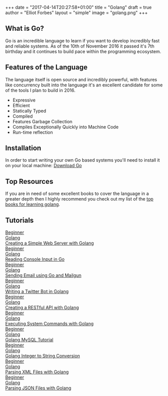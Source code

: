 +++
date = "2017-04-14T20:27:58+01:00"
title = "Golang"
draft = true
author = "Elliot Forbes"
layout = "simple"
image = "golang.png"
+++

## What is Go?

Go is an incredible language to learn if you want to develop incredibly fast and reliable systems. As of the 10th of November 2016 it passed it's 7th birthday and it continues to build pace within the programming ecosystem. 

## Features of the Language

The language itself is open source and incredibly powerful, with features like concurrency built into the language it's an excellent candidate for some of the tools I plan to build in 2016.

* Expressive
* Efficient
* Statically Typed
* Compiled
* Features Garbage Collection
* Compiles Exceptionally Quickly into Machine Code
* Run-time reflection

## Installation

In order to start writing your own Go based systems you'll need to install it on your local machine: [Download Go](https://golang.org/dl/) 

## Top Resources

If you are in need of some excellent books to cover the language in a greater depth then I highly recommend you check out my list of the [top books for learning golang](/golang/top-books-for-learning-golang/).

## Tutorials 

<div class="row">
    <div class="col l6">
        <a href="/golang/creating-simple-web-server-with-golang/" class="blog-list-article">
            <div class="blog-list-article-date">Beginner</div> 
            <div class="blog-list-article-category">Golang</div>
            <div class="blog-list-article-content">
                <div class="blog-list-article-title">Creating a Simple Web Server with Golang</div>
                <!-- <div class="blog-list-article-excerpt">lorem ipsum</div> -->
            </div>
        </a>
    </div>
    <div class="col l6">
        <a href="/golang/reading-console-input-golang/" class="blog-list-article">
            <div class="blog-list-article-date">Beginner</div> 
            <div class="blog-list-article-category">Golang</div>
            <div class="blog-list-article-content">
                <div class="blog-list-article-title">Reading Console Input in Go</div>
                <!-- <div class="blog-list-article-excerpt">lorem ipsum</div> -->
            </div>
        </a>
    </div>
    <div class="col l6">
        <a href="/golang/sending-email-using-go-and-mailgun/" class="blog-list-article">
            <div class="blog-list-article-date">Beginner</div> 
            <div class="blog-list-article-category">Golang</div>
            <div class="blog-list-article-content">
                <div class="blog-list-article-title">Sending Email using Go and Mailgun</div>
                <!-- <div class="blog-list-article-excerpt">lorem ipsum</div> -->
            </div>
        </a>
    </div>
    <div class="col l6">
        <a href="/golang/writing-a-twitter-bot-golang/" class="blog-list-article">
            <div class="blog-list-article-date">Beginner</div> 
            <div class="blog-list-article-category">Golang</div>
            <div class="blog-list-article-content">
                <div class="blog-list-article-title">Writing a Twitter Bot in Golang</div>
                <!-- <div class="blog-list-article-excerpt">lorem ipsum</div> -->
            </div>
        </a>
    </div>
    <div class="col l6">
        <a href="/golang/creating-restful-api-with-golang/" class="blog-list-article">
            <div class="blog-list-article-date">Beginner</div> 
            <div class="blog-list-article-category">Golang</div>
            <div class="blog-list-article-content">
                <div class="blog-list-article-title">Creating a RESTful API with Golang</div>
                <!-- <div class="blog-list-article-excerpt">lorem ipsum</div> -->
            </div>
        </a>
    </div>
    <div class="col l6">
        <a href="/golang/executing-system-commands-with-golang/" class="blog-list-article">
            <div class="blog-list-article-date">Beginner</div> 
            <div class="blog-list-article-category">Golang</div>
            <div class="blog-list-article-content">
                <div class="blog-list-article-title">Executing System Commands with Golang</div>
                <!-- <div class="blog-list-article-excerpt">lorem ipsum</div> -->
            </div>
        </a>
    </div>
    <div class="col l6">
        <a href="/golang/golang-mysql-tutorial/" class="blog-list-article">
            <div class="blog-list-article-date">Beginner</div> 
            <div class="blog-list-article-category">Golang</div>
            <div class="blog-list-article-content">
                <div class="blog-list-article-title">Golang MySQL Tutorial</div>
                <!-- <div class="blog-list-article-excerpt">lorem ipsum</div> -->
            </div>
        </a>
    </div>
    <div class="col l6">
        <a href="/golang/golang-integer-string-conversion-tutorial/" class="blog-list-article">
            <div class="blog-list-article-date">Beginner</div> 
            <div class="blog-list-article-category">Golang</div>
            <div class="blog-list-article-content">
                <div class="blog-list-article-title">Golang Integer to String Conversion</div>
                <!-- <div class="blog-list-article-excerpt">lorem ipsum</div> -->
            </div>
        </a>
    </div>
    <div class="col l6">
        <a href="/golang/parsing-xml-with-golang/" class="blog-list-article">
            <div class="blog-list-article-date">Beginner</div> 
            <div class="blog-list-article-category">Golang</div>
            <div class="blog-list-article-content">
                <div class="blog-list-article-title">Parsing XML Files with Golang</div>
                <!-- <div class="blog-list-article-excerpt">lorem ipsum</div> -->
            </div>
        </a>
    </div>
    <div class="col l6">
        <a href="/golang/parsing-json-with-golang/" class="blog-list-article">
            <div class="blog-list-article-date">Beginner</div> 
            <div class="blog-list-article-category">Golang</div>
            <div class="blog-list-article-content">
                <div class="blog-list-article-title">Parsing JSON Files with Golang</div>
                <!-- <div class="blog-list-article-excerpt">lorem ipsum</div> -->
            </div>
        </a>
    </div>
</div>